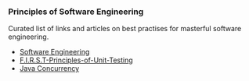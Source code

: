 ### Principles of Software Engineering

Curated list of links and articles on best practises for masterful software engineering.


* [Software Engineering](SoftwareEngineering.md)
* [F.I.R.S.T-Principles-of-Unit-Testing](unit-tests/F.I.R.S.T-Principles-of-Unit-Testing.md)
* [Java Concurrency](java/concurrency.md)